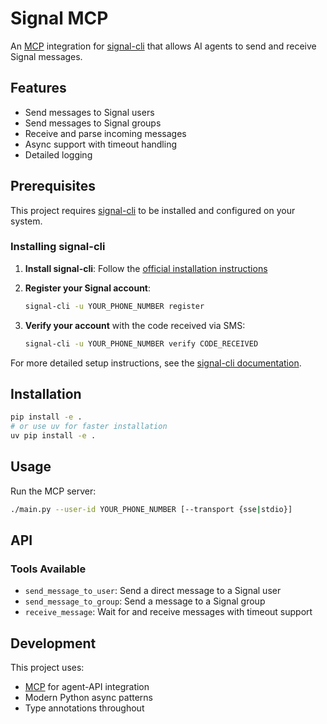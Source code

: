 # Signal MCP

An [MCP](https://github.com/mcp-signal/mcp) integration for [signal-cli](https://github.com/AsamK/signal-cli) that allows AI agents to send and receive Signal messages.

## Features

- Send messages to Signal users
- Send messages to Signal groups
- Receive and parse incoming messages
- Async support with timeout handling
- Detailed logging

## Prerequisites

This project requires [signal-cli](https://github.com/AsamK/signal-cli) to be installed and configured on your system.

### Installing signal-cli

1. **Install signal-cli**: Follow the [official installation instructions](https://github.com/AsamK/signal-cli/blob/master/README.md#installation)

2. **Register your Signal account**:
   ```bash
   signal-cli -u YOUR_PHONE_NUMBER register
   ```

3. **Verify your account** with the code received via SMS:
   ```bash
   signal-cli -u YOUR_PHONE_NUMBER verify CODE_RECEIVED
   ```

For more detailed setup instructions, see the [signal-cli documentation](https://github.com/AsamK/signal-cli/wiki).

## Installation

```bash
pip install -e .
# or use uv for faster installation
uv pip install -e .
```

## Usage

Run the MCP server:

```bash
./main.py --user-id YOUR_PHONE_NUMBER [--transport {sse|stdio}]
```

## API

### Tools Available

- `send_message_to_user`: Send a direct message to a Signal user
- `send_message_to_group`: Send a message to a Signal group
- `receive_message`: Wait for and receive messages with timeout support

## Development

This project uses:
- [MCP](https://github.com/mcp-signal/mcp) for agent-API integration
- Modern Python async patterns
- Type annotations throughout
